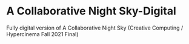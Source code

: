 # A Collaborative Night Sky-Digital
 Fully digital version of A Collaborative Night Sky (Creative Computing / Hypercinema Fall 2021 Final)
